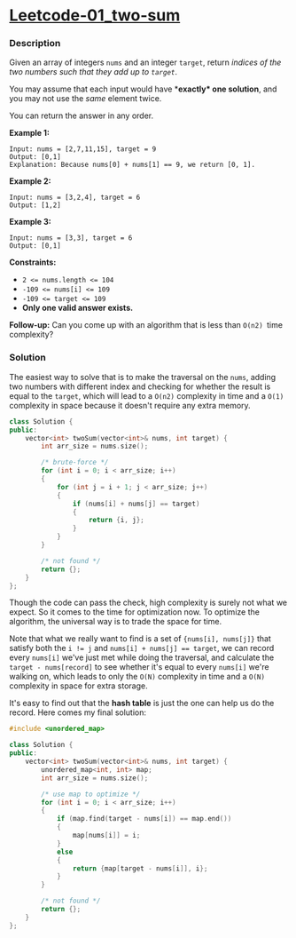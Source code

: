 
# [Leetcode-01_two-sum](https://leetcode.cn/problems/two-sum/)

### Description

Given an array of integers `nums` and an integer `target`, return *indices of the two numbers such that they add up to `target`*.

You may assume that each input would have ***exactly\* one solution**, and you may not use the *same* element twice.

You can return the answer in any order.



**Example 1:**

```
Input: nums = [2,7,11,15], target = 9
Output: [0,1]
Explanation: Because nums[0] + nums[1] == 9, we return [0, 1].
```

**Example 2:**

```
Input: nums = [3,2,4], target = 6
Output: [1,2]
```

**Example 3:**

```
Input: nums = [3,3], target = 6
Output: [0,1]
```



**Constraints:**

- `2 <= nums.length <= 104`
- `-109 <= nums[i] <= 109`
- `-109 <= target <= 109`
- **Only one valid answer exists.**



**Follow-up:** Can you come up with an algorithm that is less than `O(n2) `time complexity?

### Solution

The easiest way to solve that is to make the traversal on the `nums`, adding two numbers with different index and checking for whether the result is equal to the `target`, which will lead to a `O(n2)` complexity in time and a `O(1)` complexity in space because it doesn't require any extra memory.

```cpp
class Solution {
public:
    vector<int> twoSum(vector<int>& nums, int target) {
        int arr_size = nums.size();

        /* brute-force */
        for (int i = 0; i < arr_size; i++)
        {
            for (int j = i + 1; j < arr_size; j++)
            {
                if (nums[i] + nums[j] == target)
                {
                    return {i, j};
                }
            }
        }

        /* not found */
        return {};
    }
};
```

Though the code can pass the check, high complexity is surely not what we expect. So it comes to the time for optimization now. To optimize the algorithm, the universal way is to trade the space for time.

Note that what we really want to find is a set of `{nums[i], nums[j]}` that satisfy both the `i != j` and `nums[i] + nums[j] == target`, we can record every `nums[i]` we've just met while doing the traversal, and calculate the `target - nums[record]` to see whether it's equal to every `nums[i]` we're walking on, which leads to only the `O(N)` complexity in time and a `O(N)` complexity in space for extra storage.

It's easy to find out that the **hash table** is just the one can help us do the record. Here comes my final solution:


```cpp
#include <unordered_map>

class Solution {
public:
    vector<int> twoSum(vector<int>& nums, int target) {
        unordered_map<int, int> map;
        int arr_size = nums.size();

        /* use map to optimize */
        for (int i = 0; i < arr_size; i++)
        {
            if (map.find(target - nums[i]) == map.end())
            {
                map[nums[i]] = i;
            }
            else
            {
                return {map[target - nums[i]], i};
            }
        }

        /* not found */
        return {};
    }
};
```
